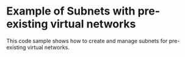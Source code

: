 # Example of Subnets with pre-existing virtual networks

This code sample shows how to create and manage subnets for pre-existing virtual networks.
